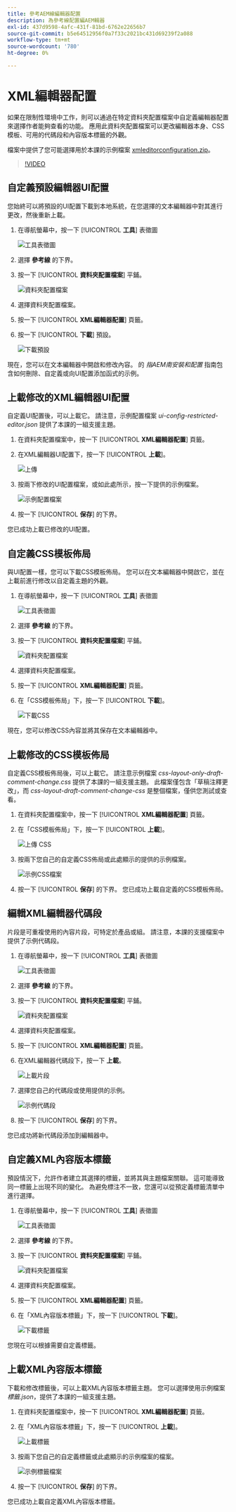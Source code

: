 ```yaml
---
title: 參考AEM線編輯器配置
description: 為參考線配置編AEM輯器
exl-id: 437d9598-4afc-431f-81bd-6762e22656b7
source-git-commit: b5e64512956f0a7f33c2021bc431d69239f2a088
workflow-type: tm+mt
source-wordcount: '780'
ht-degree: 0%

---
```


# XML編輯器配置

如果在限制性環境中工作，則可以通過在特定資料夾配置檔案中自定義編輯器配置來選擇作者能夠查看的功能。 應用此資料夾配置檔案可以更改編輯器本身、CSS模板、可用的代碼段和內容版本標籤的外觀。

檔案中提供了您可能選擇用於本課的示例檔案 [xmleditorconfiguration.zip](assets/xmleditorconfiguration.zip)。

>[!VIDEO](https://video.tv.adobe.com/v/342762)

## 自定義預設編輯器UI配置

您始終可以將預設的UI配置下載到本地系統，在您選擇的文本編輯器中對其進行更改，然後重新上載。

1. 在導航螢幕中，按一下 [!UICONTROL **工具**] 表徵圖

   ![工具表徵圖](images/reuse/tools-icon.png)

2. 選擇 **參考線** 的下界。

3. 按一下 [!UICONTROL **資料夾配置檔案**] 平鋪。

   ![資料夾配置檔案](images/reuse/folder-profiles-tile.png)

4. 選擇資料夾配置檔案。

5. 按一下 [!UICONTROL **XML編輯器配置**] 頁籤。

6. 按一下 [!UICONTROL **下載**] 預設。

   ![下載預設](images/lesson-4/download-default.png)

現在，您可以在文本編輯器中開啟和修改內容。 的 _指AEM南安裝和配置_ 指南包含如何刪除、自定義或向UI配置添加函式的示例。

## 上載修改的XML編輯器UI配置

自定義UI配置後，可以上載它。 請注意，示例配置檔案 _ui-config-restricted-editor.json_ 提供了本課的一組支援主題。

1. 在資料夾配置檔案中，按一下 [!UICONTROL **XML編輯器配置**] 頁籤。

2. 在XML編輯器UI配置下，按一下 [!UICONTROL **上載**]。

   ![上傳](images/lesson-4/upload.png)

3. 按兩下修改的UI配置檔案，或如此處所示，按一下提供的示例檔案。

   ![示例配置檔案](images/lesson-4/sample-config-file.png)

4. 按一下 [!UICONTROL **保存**] 的下界。

您已成功上載已修改的UI配置。

## 自定義CSS模板佈局

與UI配置一樣，您可以下載CSS模板佈局。 您可以在文本編輯器中開啟它，並在上載前進行修改以自定義主題的外觀。

1. 在導航螢幕中，按一下 [!UICONTROL **工具**] 表徵圖

   ![工具表徵圖](images/reuse/tools-icon.png)

2. 選擇 **參考線** 的下界。

3. 按一下 [!UICONTROL **資料夾配置檔案**] 平鋪。

   ![資料夾配置檔案](images/reuse/folder-profiles-tile.png)

4. 選擇資料夾配置檔案。

5. 按一下 [!UICONTROL **XML編輯器配置**] 頁籤。

6. 在「CSS模板佈局」下，按一下 [!UICONTROL **下載**]。

   ![下載CSS](images/lesson-4/download-css.png)

現在，您可以修改CSS內容並將其保存在文本編輯器中。

## 上載修改的CSS模板佈局

自定義CSS模板佈局後，可以上載它。 請注意示例檔案 _css-layout-only-draft-comment-change.css_ 提供了本課的一組支援主題。 此檔案僅包含「草稿注釋更改」，而 _css-layout-draft-comment-change-css_ 是整個檔案，僅供您測試或查看。

1. 在資料夾配置檔案中，按一下 [!UICONTROL **XML編輯器配置**] 頁籤。

2. 在「CSS模板佈局」下，按一下 [!UICONTROL **上載**]。

   ![上傳 CSS](images/lesson-4/upload-css.png)

3. 按兩下您自己的自定義CSS佈局或此處顯示的提供的示例檔案。

   ![示例CSS檔案](images/lesson-4/sample-css-file.png)

4. 按一下 [!UICONTROL **保存**] 的下界。
您已成功上載自定義的CSS模板佈局。

## 編輯XML編輯器代碼段

片段是可重複使用的內容片段，可特定於產品或組。 請注意，本課的支援檔案中提供了示例代碼段。

1. 在導航螢幕中，按一下 [!UICONTROL **工具**] 表徵圖

   ![工具表徵圖](images/reuse/tools-icon.png)

2. 選擇 **參考線** 的下界。

3. 按一下 [!UICONTROL **資料夾配置檔案**] 平鋪。

   ![資料夾配置檔案](images/reuse/folder-profiles-tile.png)

4. 選擇資料夾配置檔案。

5. 按一下 [!UICONTROL **XML編輯器配置**] 頁籤。

6. 在XML編輯器代碼段下，按一下 **上載**。

   ![上載片段](images/lesson-4/upload-snippets.png)

7. 選擇您自己的代碼段或使用提供的示例。

   ![示例代碼段](images/lesson-4/sample-snippet.png)

8. 按一下 [!UICONTROL **保存**] 的下界。

您已成功將新代碼段添加到編輯器中。

## 自定義XML內容版本標籤

預設情況下，允許作者建立其選擇的標籤，並將其與主題檔案關聯。 這可能導致同一標籤上出現不同的變化。 為避免標注不一致，您還可以從預定義標籤清單中進行選擇。

1. 在導航螢幕中，按一下 [!UICONTROL **工具**] 表徵圖

   ![工具表徵圖](images/reuse/tools-icon.png)

2. 選擇 **參考線** 的下界。

3. 按一下 [!UICONTROL **資料夾配置檔案**] 平鋪。

   ![資料夾配置檔案](images/reuse/folder-profiles-tile.png)

4. 選擇資料夾配置檔案。

5. 按一下 [!UICONTROL **XML編輯器配置**] 頁籤。

6. 在「XML內容版本標籤」下，按一下 [!UICONTROL **下載**]。

   ![下載標籤](images/lesson-4/download-labels.png)

您現在可以根據需要自定義標籤。

## 上載XML內容版本標籤

下載和修改標籤後，可以上載XML內容版本標籤主題。 您可以選擇使用示例檔案 _標籤.json_，提供了本課的一組支援主題。

1. 在資料夾配置檔案中，按一下 [!UICONTROL **XML編輯器配置**] 頁籤。

2. 在「XML內容版本標籤」下，按一下 [!UICONTROL **上載**]。

   ![上載標籤](images/lesson-4/upload-labels.png)

3. 按兩下您自己的自定義標籤或此處顯示的示例檔案的檔案。

   ![示例標籤檔案](images/lesson-4/sample-labels-file.png)

4. 按一下 [!UICONTROL **保存**] 的下界。

您已成功上載自定義XML內容版本標籤。
